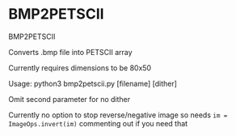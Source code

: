 # BMP2PETSCII
BMP2PETSCII

Converts .bmp file into PETSCII array

Currently requires dimensions to be 80x50

Usage:  python3 bmp2petscii.py [filename] [dither]

Omit second parameter for no dither

Currently no option to stop reverse/negative image so needs ```im = ImageOps.invert(im)``` commenting out if you need that
